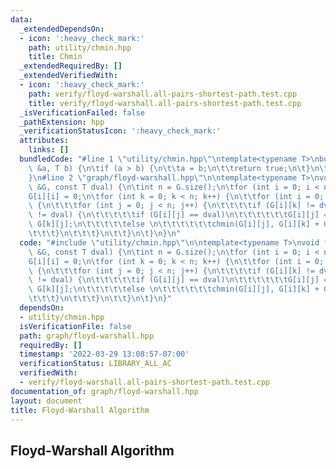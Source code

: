 ```yaml
---
data:
  _extendedDependsOn:
  - icon: ':heavy_check_mark:'
    path: utility/chmin.hpp
    title: Chmin
  _extendedRequiredBy: []
  _extendedVerifiedWith:
  - icon: ':heavy_check_mark:'
    path: verify/floyd-warshall.all-pairs-shortest-path.test.cpp
    title: verify/floyd-warshall.all-pairs-shortest-path.test.cpp
  _isVerificationFailed: false
  _pathExtension: hpp
  _verificationStatusIcon: ':heavy_check_mark:'
  attributes:
    links: []
  bundledCode: "#line 1 \"utility/chmin.hpp\"\ntemplate<typename T>\nbool chmin(T\
    \ &a, T b) {\n\tif (a > b) {\n\t\ta = b;\n\t\treturn true;\n\t}\n\treturn false;\n\
    }\n#line 2 \"graph/floyd-warshall.hpp\"\n\ntemplate<typename T>\nvoid floyd_warshall(vector<vector<T>>\
    \ &G, const T dval) {\n\tint n = G.size();\n\tfor (int i = 0; i < n; i++)\n\t\t\
    G[i][i] = 0;\n\tfor (int k = 0; k < n; k++) {\n\t\tfor (int i = 0; i < n; i++)\
    \ {\n\t\t\tfor (int j = 0; j < n; j++) {\n\t\t\t\tif (G[i][k] != dval && G[k][j]\
    \ != dval) {\n\t\t\t\t\tif (G[i][j] == dval)\n\t\t\t\t\t\tG[i][j] = G[i][k] +\
    \ G[k][j];\n\t\t\t\t\telse \n\t\t\t\t\t\tchmin(G[i][j], G[i][k] + G[k][j]);\n\t\
    \t\t\t}\n\t\t\t}\n\t\t}\n\t}\n}\n"
  code: "#include \"utility/chmin.hpp\"\n\ntemplate<typename T>\nvoid floyd_warshall(vector<vector<T>>\
    \ &G, const T dval) {\n\tint n = G.size();\n\tfor (int i = 0; i < n; i++)\n\t\t\
    G[i][i] = 0;\n\tfor (int k = 0; k < n; k++) {\n\t\tfor (int i = 0; i < n; i++)\
    \ {\n\t\t\tfor (int j = 0; j < n; j++) {\n\t\t\t\tif (G[i][k] != dval && G[k][j]\
    \ != dval) {\n\t\t\t\t\tif (G[i][j] == dval)\n\t\t\t\t\t\tG[i][j] = G[i][k] +\
    \ G[k][j];\n\t\t\t\t\telse \n\t\t\t\t\t\tchmin(G[i][j], G[i][k] + G[k][j]);\n\t\
    \t\t\t}\n\t\t\t}\n\t\t}\n\t}\n}"
  dependsOn:
  - utility/chmin.hpp
  isVerificationFile: false
  path: graph/floyd-warshall.hpp
  requiredBy: []
  timestamp: '2022-03-29 13:08:57-07:00'
  verificationStatus: LIBRARY_ALL_AC
  verifiedWith:
  - verify/floyd-warshall.all-pairs-shortest-path.test.cpp
documentation_of: graph/floyd-warshall.hpp
layout: document
title: Floyd-Warshall Algorithm
---
```


## Floyd-Warshall Algorithm